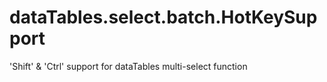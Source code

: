 # dataTables.select.batch.HotKeySupport
'Shift' &amp; 'Ctrl' support  for dataTables multi-select function
